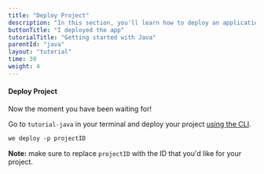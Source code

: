 ```yaml
---
title: "Deploy Project"
description: "In this section, you'll learn how to deploy an application using Java."
buttonTitle: "I deployed the app"
tutorialTitle: "Getting started with Java"
parentId: "java"
layout: "tutorial"
time: 30
weight: 4
---
```


#### Deploy Project

Now the moment you have been waiting for!

Go to `tutorial-java` in your terminal and deploy your project [using the CLI](/docs/intro/using-the-command-line.html).

```xml
we deploy -p projectID
```

**Note:** make sure to replace `projectID` with the ID that you'd like for your project.

